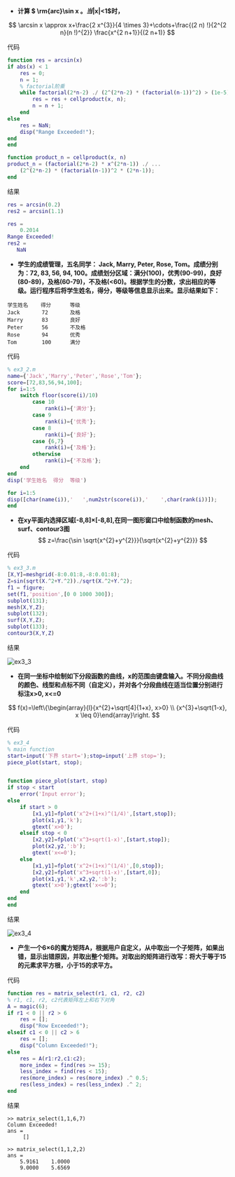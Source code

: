 - **计算 $ \rm{arc}\sin x $。当$|x|<1$时，**

$$
\arcsin x \approx x+\frac{2 x^{3}}{4 \times 3}+\cdots+\frac{(2 n) !}{2^{2 n}(n !)^{2}} \frac{x^{2 n+1}}{(2 n+1)}
$$

代码

```matlab
function res = arcsin(x)
if abs(x) < 1
    res = 0;
    n = 1;
    % factorial阶乘
    while factorial(2*n-2) ./ (2^(2*n-2) * (factorial(n-1))^2) > (1e-5)
        res = res + cellproduct(x, n);
        n = n + 1;
    end
else
    res = NaN;
    disp("Range Exceeded!");
end
end

function product_n = cellproduct(x, n)
product_n = (factorial(2*n-2) * x^(2*n-1)) ./ ...
    (2^(2*n-2) * (factorial(n-1))^2 * (2*n-1));
end
```

结果

```matlab
res = arcsin(0.2)
res2 = arcsin(1.1)

res =
    0.2014
Range Exceeded!
res2 =
   NaN
```

- **学生的成绩管理，五名同学： Jack, Marry, Peter, Rose,  Tom。成绩分别为：72, 83, 56, 94, 100。成绩划分区域：满分(100)，优秀(90-99)，良好(80-89)，及格(60-79)，不及格(<60)。根据学生的分数，求出相应的等级。运行程序后将学生姓名，得分，等级等信息显示出来。显示结果如下：**

```
学生姓名    得分      等级
Jack       72       及格
Marry      83       良好
Peter      56       不及格
Rose       94       优秀
Tom        100      满分
```

代码

```matlab
% ex3_2.m
name={'Jack','Marry','Peter','Rose','Tom'};
score=[72,83,56,94,100];
for i=1:5
    switch floor(score(i)/10)
        case 10
            rank(i)={'满分'};
        case 9
            rank(i)={'优秀'};
        case 8
            rank(i)={'良好'};
        case {6,7}
            rank(i)={'及格'};
        otherwise
            rank(i)={'不及格'};
    end
end
disp('学生姓名  得分  等级')

for i=1:5
disp([char(name(i)),'   ',num2str(score(i)),'    ',char(rank(i))]);
end
```

- **在xy平面内选择区域[-8,8]×[-8,8],在同一图形窗口中绘制函数的mesh、surf、contour3图**
  $$
  z=\frac{\sin \sqrt{x^{2}+y^{2}}}{\sqrt{x^{2}+y^{2}}}
  $$

代码

```matlab
% ex3_3.m
[X,Y]=meshgrid(-8:0.01:8,-8:0.01:8);
Z=sin(sqrt(X.^2+Y.^2))./sqrt(X.^2+Y.^2);
f1 = figure;
set(f1,'position',[0 0 1000 300]);
subplot(131);
mesh(X,Y,Z);
subplot(132);
surf(X,Y,Z);
subplot(133);
contour3(X,Y,Z)
```

结果

![ex3_3](C:\Users\HYJ\Documents\MATLAB\matlab_basic\coursework\ex3_week8\ex3_3.png)

- **在同一坐标中绘制如下分段函数的曲线，x的范围由键盘输入。不同分段曲线的颜色、线型和点标不同（自定义），并对各个分段曲线在适当位置分别进行标注x>0, x<=0**

$$
f(x)=\left\{\begin{array}{l}{x^{2}+\sqrt[4]{1+x}, x>0} \\ {x^{3}+\sqrt{1-x}, x \leq 0}\end{array}\right.
$$

代码

```matlab
% ex3_4
% main function
start=input('下界 start=');stop=input('上界 stop=');
piece_plot(start, stop); 


function piece_plot(start, stop)
if stop < start
    error('Input error');
else
    if start > 0
        [x1,y1]=fplot('x^2+(1+x)^(1/4)',[start,stop]);
        plot(x1,y1,'k');
        gtext('x>0');
    elseif stop < 0
        [x2,y2]=fplot('x^3+sqrt(1-x)',[start,stop]);
        plot(x2,y2,':b');
        gtext('x<=0');
    else
        [x1,y1]=fplot('x^2+(1+x)^(1/4)',[0,stop]);
        [x2,y2]=fplot('x^3+sqrt(1-x)',[start,0]);
        plot(x1,y1,'k',x2,y2,':b');
        gtext('x>0');gtext('x<=0');
    end
end
end
```

结果

![ex3_4](C:\Users\HYJ\Documents\MATLAB\matlab_basic\coursework\ex3_week8\ex3_4.png)

- **产生一个6×6的魔方矩阵A，根据用户自定义，从中取出一个子矩阵，如果出错，显示出错原因，并取出整个矩阵。对取出的矩阵进行改写：将大于等于15的元素求平方根，小于15的求平方。**

代码

```matlab
function res = matrix_select(r1, c1, r2, c2)
% r1, c1, r2, c2代表矩阵左上和右下对角
A = magic(6);
if r1 < 0 || r2 > 6
	res = [];
	disp("Row Exceeded!");
elseif c1 < 0 || c2 > 6
	res = [];
	disp("Column Exceeded!");
else
	res = A(r1:r2,c1:c2);
	more_index = find(res >= 15);
	less_index = find(res < 15);
	res(more_index) = res(more_index) .^ 0.5;
	res(less_index) = res(less_index) .^ 2;
end
```

结果

```
>> matrix_select(1,1,6,7)
Column Exceeded!
ans =
     []
     
>> matrix_select(1,1,2,2)
ans =
    5.9161    1.0000
    9.0000    5.6569
```





